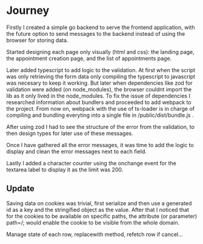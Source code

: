 # Journey
Firstly I created a simple go backend to serve the frontend application, with the
future option to send messages to the backend instead of using the browser
for storing data.

Started designing each page only visually (html and css): the landing page,
the appointment creation page, and the list of appointments page.

Later added typescript to add logic to the validation. At first when the script
was only retrieving the form data only compiling the typescript to javascript
was necesary to keep it working. But later when dependencies like zod for
validation were added (on node_modules), the browser couldnt import the lib
as it only lived in the node_modules.
To fix the issue of dependencies I researched information about bundlers and
proceeded to add webpack to the project.
From now on, webpack with the use of ts-loader is in charge of compiling and
bundling everyting into a single file in /public/dist/bundle.js .

After using zod I had to see the structure of the error from the validation,
to then design types for later use of these messages.

Once I have gathered all the error messages, it was time to add the logic to
display and clean the error messages next to each field.

Lastly I added a character counter using the onchange event for the textarea
label to display it as the limit was 200.

## Update
Saving data on cookies was trivial, first serialize and then use a generated id
as a key and the stringified object as the value. After that I noticed that
for the cookies to be available on specific paths, the attribute (or parameter)
path=/; would enable the cookie to be visible from the whole domain.

Manage state of each row, replacewith method, refetch row if cancel...
